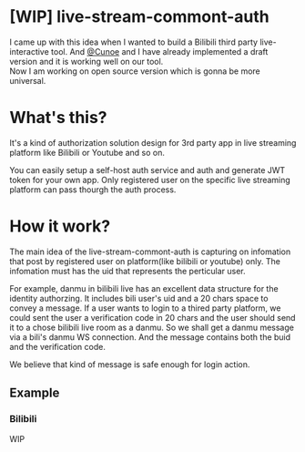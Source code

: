 # [WIP] live-stream-commont-auth
I came up with this idea when I wanted to build a Bilibili third party live-interactive tool. And [@Cunoe](https://github.com/CUNOE) and I have already implemented a draft version and it is working well on our tool.  
Now I am working on open source version which is gonna be more universal.   
# What's this?  
It's a kind of authorization solution design for 3rd party app in live streaming platform like Bilibili or Youtube and so on.  

You can easily setup a self-host auth service and auth and generate JWT token for your own app. Only registered user on the specific live streaming platform can pass thourgh the auth process.  

# How it work?
The main idea of the live-stream-commont-auth is capturing on infomation that post by registered user on platform(like bilibili or youtube) only. The infomation must has the uid that represents the perticular user.  

For example, danmu in bilibili live has an excellent data structure for the identity authorzing. It includes bili user's uid and a 20 chars space to convey a message. If a user wants to login to a thired party platform, we could sent the user a verification code in 20 chars and the user should send it to a chose bilibili live room as a danmu. So we shall get a danmu message via a bili's danmu WS connection. And the message contains both the buid and the verification code.  

We believe that kind of message is safe enough for login action.  

## Example  
### Bilibili
WIP